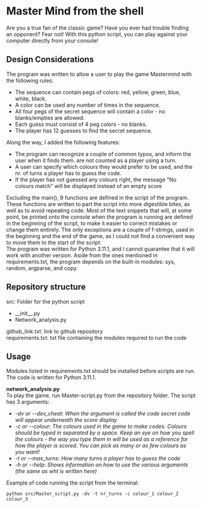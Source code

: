 # Master Mind from the shell
Are you a true fan of the classic game? Have you ever had trouble finding an opponent? Fear not! With this python script, you can play against your computer directly from your console!    

## Design Considerations
The program was written to allow a user to play the game Mastermind with the following rules:
- The sequence can contain pegs of colors: red, yellow, green, blue, white, black.
- A color can be used any number of times in the sequence.
- All four pegs of the secret sequence will contain a color - no blanks/empties are allowed.
- Each guess must consist of 4 peg colors - no blanks.
- The player has 12 guesses to find the secret sequence.

Along the way, I added the following features: 
- The program can recognize a couple of common typos, and inform the user when it finds them. are not counted as a player using a turn. 
- A user can specify which colours they would prefer to be used, and the nr. of turns a player has to guess the code.
- If the player has not guessed any colours right, the message "No colours match" will be displayed instead of an empty score

Excluding the main(), 9 functions are defined in the script of the program. These functions are written to part the script into more digestible bites, as well as to avoid repeating code. Most of the text snippets that will, at some point, be printed onto the console when the program is running are defined in the beginning of the script, to make it easier to correct mistakes or change them entirely. The only exceptions are a couple of f-strings, used in the beginning and the end of the game, as I could not find a convenient way to move them to the start of the script.          
The program was written for Python 3.11.1, and I cannot guarantee that it will work with another version. Aside from the ones mentioned in requirements.txt, the program depends on the built-in modules: sys, random, argparse, and copy. 

## Repository structure
src: Folder for the python script    
-	\_\_init__.py
- Network_analysis.py

github_link.txt: link to github repository    
requirements.txt: txt file containing the modules required to run the code    

## Usage
Modules listed in requirements.txt should be installed before scripts are run. The code is written for Python 3.11.1.    

__network_analysis.py__     
To play the game, run Master-script.py from the repository folder. The script has 3 arguments:    
- _-dv or --dev_cheat: When the argument is called the code secret code will appear underneath the score display_
- _-c or --colour: The colours used in the game to make codes. Colours should be typed in separated by a space. Keep an eye on how you spell the colours - the way you type them in will be used as a reference for how the player is scored. You can pick as many or as few colours as you want!_
- _-t or --max_turns: How many turns a player has to guess the code_
- _-h or --help: Shows information on how to use the various arguments (the same as wht is written here)_

Example of code running the script from the terminal:    
```
python src/Master_script.py -dv -t nr_turns -c colour_1 colour_2 colour_3
```
